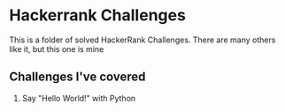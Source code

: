 # Hackerrank Challenges

This is a folder of solved HackerRank Challenges. There are many others like it, but this one is mine

## Challenges I've covered

1) Say "Hello World!" with Python
